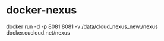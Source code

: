 docker-nexus
============

docker run -d -p 8081:8081 -v /data/cloud_nexus_new:/nexus docker.cucloud.net/nexus 

